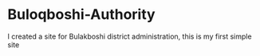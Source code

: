 # Buloqboshi-Authority
I created a site for Bulakboshi district administration, this is my first simple site
